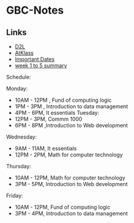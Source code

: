 # GBC-Notes


## Links
- [D2L](https://learn.georgebrown.ca)
- [AtKlass](https://app.atklass.com)
- [Important Dates](https://www.georgebrown.ca/current-students/important-dates?term=27246&category=131)
- [week 1 to 5 summary](comp1238.md)

Schedule:

Monday:
- 10AM - 12PM , Fund of computing logic
- 1PM - 3PM , Introduction to data management
- 4PM - 6PM, It essentials
Tuesday:
- 12PM - 3PM, Commm 1000
- 6PM - 8PM ,Introduction to Web development

Wednesday:
- 9AM - 11AM, It essentials
- 12PM - 2PM, Math for computer technology

Thursday:
- 10AM - 12PM, Math for computer technology
- 3PM - 5PM, Introduction to Web development

Friday:
- 10AM - 12PM, Fund of computing logic
- 3PM - 4PM, Introduction to data management
